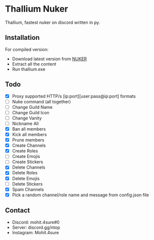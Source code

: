 # Thallium Nuker
Thallium, fastest nuker on discord written in py.
## Installation
For compiled version:

- Download latest version from [NUKER](https://discord.gg/nukers)
- Extract all the content
- Run thallium.exe

## Todo
- [x] Proxy supported HTTP/s [ip:port][user:pass@ip:port] formats
- [ ] Nuke command (all together)
- [ ] Change Guild Name
- [ ] Change Guild Icon
- [ ] Change Vanity
- [ ] Nickname All
- [x] Ban all members
- [x] Kick all members
- [x] Prune members
- [x] Create Channels
- [x] Create Roles
- [ ] Create Emojis
- [ ] Create Stickers
- [x] Delete Channels
- [x] Delete Roles
- [x] Delete Emojis
- [ ] Delete Stickers
- [x] Spam Channels
- [x] Pick a random channel/role name and message from config.json file
## Contact
- Discord: mohit.4sure#0
- Server: discord.gg/ntop
- Instagram: Mohit.4sure
